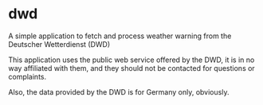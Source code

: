 # dwd
A simple application to fetch and process weather warning from the Deutscher Wetterdienst (DWD)

This application uses the public web service offered by the DWD, it is
in no way affiliated with them, and they should not be contacted for
questions or complaints.

Also, the data provided by the DWD is for Germany only, obviously.
